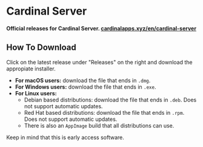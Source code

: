 # Cardinal Server

#### Official releases for Cardinal Server. [cardinalapps.xyz/en/cardinal-server](https://cardinalapps.xyz/en/cardinal-server)

## How To Download

Click on the latest release under "Releases" on the right and download the appropiate installer.

* **For macOS users:** download the file that ends in `.dmg`.
* **For Windows users:** download the file that ends in `.exe`.
* **For Linux users:**
  * Debian based distributions: download the file that ends in `.deb`. Does not support automatic updates.
  * Red Hat based distributions: download the file that ends in `.rpm`. Does not support automatic updates.
  * There is also an `AppImage` build that all distributions can use.

Keep in mind that this is early access software.

